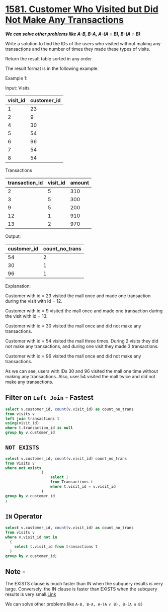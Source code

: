 # [1581. Customer Who Visited but Did Not Make Any Transactions](https://leetcode.com/problems/customer-who-visited-but-did-not-make-any-transactions/)

***We can solve other problems like A-B, B-A, A-(A ∩ B), B-(A ∩ B)***

Write a solution to find the IDs of the users who visited without making any transactions and the number of times they made these types of visits.

Return the result table sorted in any order.

The result format is in the following example.

 

Example 1:

Input: 
Visits

| visit_id | customer_id |
|----------|-------------|
| 1        | 23          |
| 2        | 9           |
| 4        | 30          |
| 5        | 54          |
| 6        | 96          |
| 7        | 54          |
| 8        | 54          |

Transactions

| transaction_id | visit_id | amount |
|----------------|----------|--------|
| 2              | 5        | 310    |
| 3              | 5        | 300    |
| 9              | 5        | 200    |
| 12             | 1        | 910    |
| 13             | 2        | 970    |

Output: 

| customer_id | count_no_trans |
|-------------|----------------|
| 54          | 2              |
| 30          | 1              |
| 96          | 1              |

Explanation: 

Customer with id = 23 visited the mall once and made one transaction during the visit with id = 12.

Customer with id = 9 visited the mall once and made one transaction during the visit with id = 13.

Customer with id = 30 visited the mall once and did not make any transactions.

Customer with id = 54 visited the mall three times. During 2 visits they did not make any transactions, and during one visit they made 3 transactions.

Customer with id = 96 visited the mall once and did not make any transactions.

As we can see, users with IDs 30 and 96 visited the mall one time without making any transactions. Also, user 54 visited the mall twice and did not make any transactions.

## Filter on `Left Join` - Fastest

```sql
select v.customer_id, count(v.visit_id) as count_no_trans
from visits v
left join transactions t
using(visit_id)
where t.transaction_id is null
group by v.customer_id
```


## `NOT EXISTS`

```sql
select v.customer_id, count(v.visit_id) count_no_trans
from Visits v
where not exists 
                (
                    select 1 
                    from Transactions t
                    where t.visit_id = v.visit_id
                )
group by v.customer_id
;
```

## `IN` Operator

```sql
select v.customer_id, count(v.visit_id) as count_no_trans
from visits v
where v.visit_id not in 
  (
    select t.visit_id from transactions t
  )
group by v.customer_id;
```

## Note -

The EXISTS clause is much faster than IN when the subquery results is very large. Conversely, the IN clause is faster than EXISTS when the subquery results is very small.[Link](https://leetcode.com/problems/customer-who-visited-but-did-not-make-any-transactions/solutions/2533481/3-different-solutions-join-not-in-not-exists/comments/1795822)

We can solve other problems like `A-B, B-A, A-(A ∩ B), B-(A ∩ B)`
